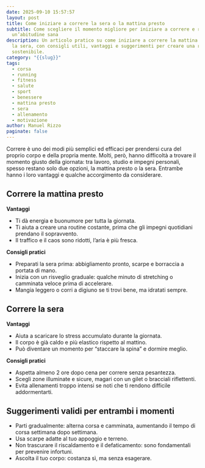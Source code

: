 ```yaml
---
date: 2025-09-10 15:57:57
layout: post
title: Come iniziare a correre la sera o la mattina presto
subtitle: Come scegliere il momento migliore per iniziare a correre e renderlo
  un’abitudine sana
description: Un articolo pratico su come iniziare a correre la mattina presto o
  la sera, con consigli utili, vantaggi e suggerimenti per creare una routine
  sostenibile.
category: "{{slug}}"
tags:
  - corsa
  - running
  - fitness
  - salute
  - sport
  - benessere
  - mattina presto
  - sera
  - allenamento
  - motivazione
author: Manuel Rizzo
paginate: false
---
```

Correre è uno dei modi più semplici ed efficaci per prendersi cura del proprio corpo e della propria mente. Molti, però, hanno difficoltà a trovare il momento giusto della giornata: tra lavoro, studio e impegni personali, spesso restano solo due opzioni, la mattina presto o la sera. Entrambe hanno i loro vantaggi e qualche accorgimento da considerare.

## Correre la mattina presto

**Vantaggi**

* Ti dà energia e buonumore per tutta la giornata.
* Ti aiuta a creare una routine costante, prima che gli impegni quotidiani prendano il sopravvento.
* Il traffico e il caos sono ridotti, l’aria è più fresca.

**Consigli pratici**

* Preparati la sera prima: abbigliamento pronto, scarpe e borraccia a portata di mano.
* Inizia con un risveglio graduale: qualche minuto di stretching o camminata veloce prima di accelerare.
* Mangia leggero o corri a digiuno se ti trovi bene, ma idratati sempre.

## Correre la sera

**Vantaggi**

* Aiuta a scaricare lo stress accumulato durante la giornata.
* Il corpo è già caldo e più elastico rispetto al mattino.
* Può diventare un momento per “staccare la spina” e dormire meglio.

**Consigli pratici**

* Aspetta almeno 2 ore dopo cena per correre senza pesantezza.
* Scegli zone illuminate e sicure, magari con un gilet o bracciali riflettenti.
* Evita allenamenti troppo intensi se noti che ti rendono difficile addormentarti.

## Suggerimenti validi per entrambi i momenti

* Parti gradualmente: alterna corsa e camminata, aumentando il tempo di corsa settimana dopo settimana.
* Usa scarpe adatte al tuo appoggio e terreno.
* Non trascurare il riscaldamento e il defaticamento: sono fondamentali per prevenire infortuni.
* Ascolta il tuo corpo: costanza sì, ma senza esagerare.
